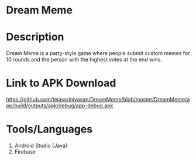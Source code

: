 # Dream Meme

# Description

Dream Meme is a party-style game where people submit custom memes for 10 rounds and the person with the highest votes at the end wins. 

# Link to APK Download

https://github.com/tejassrinivasan/DreamMeme/blob/master/DreamMeme/app/build/outputs/apk/debug/app-debug.apk

# Tools/Languages

1. Android Studio (Java)
2. Firebase

